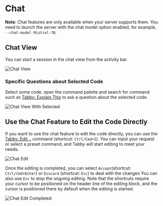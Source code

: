 # Chat

**Note**: Chat features are only available when your server supports them. You need to launch the server with the chat model option enabled, for example, `--chat-model Mistral-7B`.

## Chat View

You can start a session in the chat view from the activity bar.

![Chat View](./chatView.png)

### Specific Questions about Selected Code

Select some code, open the command palette and search for command such as [Tabby: Explain This](command:tabby.chat.explainCodeBlock) to ask a question about the selected code.

![Chat View With Selected](./chatViewWithSelected.png)

## Use the Chat Feature to Edit the Code Directly

If you want to use the chat feature to edit the code directly, you can use the [Tabby: Edit...](command:tabby.chat.edit.start) command (shortcut: `Ctrl/Cmd+I`). You can input your request or select a preset command, and Tabby will start editing to meet your needs.

![Chat Edit](./chatEdit.png)

Once the editing is completed, you can select `Accept`(shortcut: `Ctrl/Cmd+Enter`) or `Discard` (shortcut: `Esc`) to deal with the changes You can also use `Esc` to stop the ongoing editing.
Note that the shortcuts require your cursor to be positioned on the header line of the editing block, and the cursor is positioned there by default when the editing is started.

![Chat Edit Completed](./chatEditCompleted.png)
